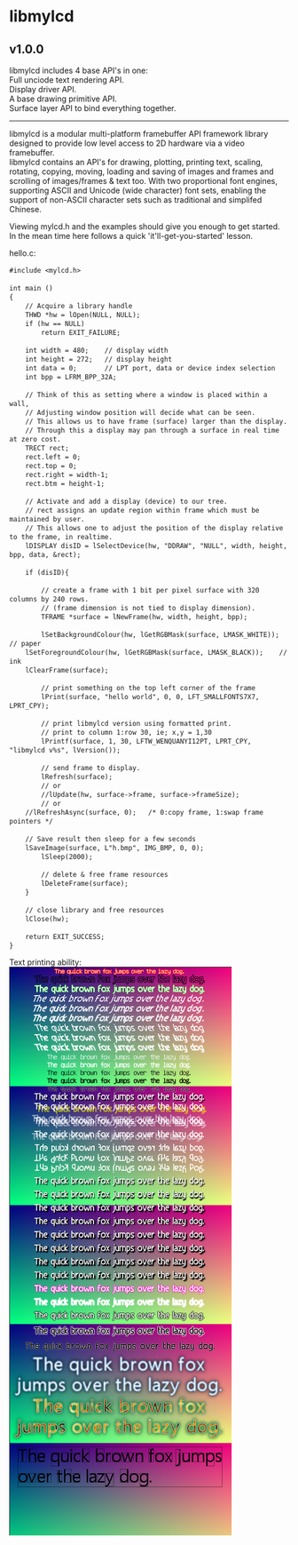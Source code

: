 
# libmylcd
## v1.0.0

libmylcd includes 4 base API's in one:<br/>
    Full unciode text rendering API.<br/>
    Display driver API.<br/>
    A base drawing primitive API.<br/>
    Surface layer API to bind everything together.<br/>



---


libmylcd is a modular multi-platform framebuffer API framework library designed to provide 
low level access to 2D hardware via a video framebuffer.<br/>
libmylcd contains an API's for drawing, plotting, printing text, scaling, rotating, copying,
moving, loading and saving of images and frames and scrolling of images/frames & text too.
With two proportional font engines, supporting ASCII and Unicode (wide character) font sets,
enabling the support of non-ASCII character sets such as traditional and simplifed Chinese.


Viewing mylcd.h and the examples should give you enough to get started.
In the mean time here follows a quick 'it'll-get-you-started' lesson.



hello.c:
```
#include <mylcd.h>

int main ()
{
    // Acquire a library handle
    THWD *hw = lOpen(NULL, NULL);
    if (hw == NULL)
    	return EXIT_FAILURE;

    int width = 480;	// display width
    int height = 272;	// display height
    int data = 0;		// LPT port, data or device index selection
    int bpp = LFRM_BPP_32A;

    // Think of this as setting where a window is placed within a wall,
    // Adjusting window position will decide what can be seen.
    // This allows us to have frame (surface) larger than the display.
    // Through this a display may pan through a surface in real time at zero cost.
    TRECT rect;	
    rect.left = 0;
    rect.top = 0;
    rect.right = width-1;
    rect.btm = height-1;
    
    // Activate and add a display (device) to our tree.
    // rect assigns an update region within frame which must be maintained by user.
    // This allows one to adjust the position of the display relative to the frame, in realtime.
    lDISPLAY disID = lSelectDevice(hw, "DDRAW", "NULL", width, height, bpp, data, &rect);

    if (disID){

        // create a frame with 1 bit per pixel surface with 320 columns by 240 rows.
    	// (frame dimension is not tied to display dimension).
    	TFRAME *surface = lNewFrame(hw, width, height, bpp);
    
    	lSetBackgroundColour(hw, lGetRGBMask(surface, LMASK_WHITE));	        // paper
	lSetForegroundColour(hw, lGetRGBMask(surface, LMASK_BLACK));    // ink
	lClearFrame(surface);
	        
    	// print something on the top left corner of the frame
    	lPrint(surface, "hello world", 0, 0, LFT_SMALLFONTS7X7, LPRT_CPY);
    
    	// print libmylcd version using formatted print.
    	// print to column 1:row 30, ie; x,y = 1,30
    	lPrintf(surface, 1, 30, LFTW_WENQUANYI12PT, LPRT_CPY, "libmylcd v%s", lVersion());

    	// send frame to display.
    	lRefresh(surface);
    	// or
    	//lUpdate(hw, surface->frame, surface->frameSize);
    	// or
	//lRefreshAsync(surface, 0);   /* 0:copy frame, 1:swap frame pointers */
   
	// Save result then sleep for a few seconds
	lSaveImage(surface, L"h.bmp", IMG_BMP, 0, 0);
    	lSleep(2000);
    	
    	// delete & free frame resources
    	lDeleteFrame(surface);
    }

    // close library and free resources
    lClose(hw);

    return EXIT_SUCCESS;
}
```

Text printing ability:<br/>
![font rendering](./screenshots/quickfox.png)


